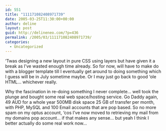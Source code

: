 ```yaml
---
id: 551
title: "111171082408971739"
date: 2005-03-25T11:30:00+00:00
author: deline
layout: post
guid: http://delineneo.com/?p=436
permalink: /2005/03/111171082408971739/
categories:
  - Uncategorized
---
```

&#8216;Twas designing a new layout in pure CSS using layers but have given it a break as I&#8217;ve wasted enough time already. So for now, will have to make do with a blogger template till I eventually get around to doing something which I guess will be in July sometime maybe. Or I may just go back to good &#8216;ole HTML&#8230; whichever really.

Why the fascination in re-doing something I never complete&#8230; well took the plunge and bought some real web space/hosting service. Go Daddy again, 49 AUD for a whole year 500MB disk space 25 GB of transfer per month, with PHP, MySQL and 100 Email accounts that are pop based. So no more spam on my optus account, &#8216;cos I&#8217;ve now moved to retrieving my mail from my domains pop account&#8230; if that makes any sense&#8230; but yeah I think I better actually do some real work now&#8230;